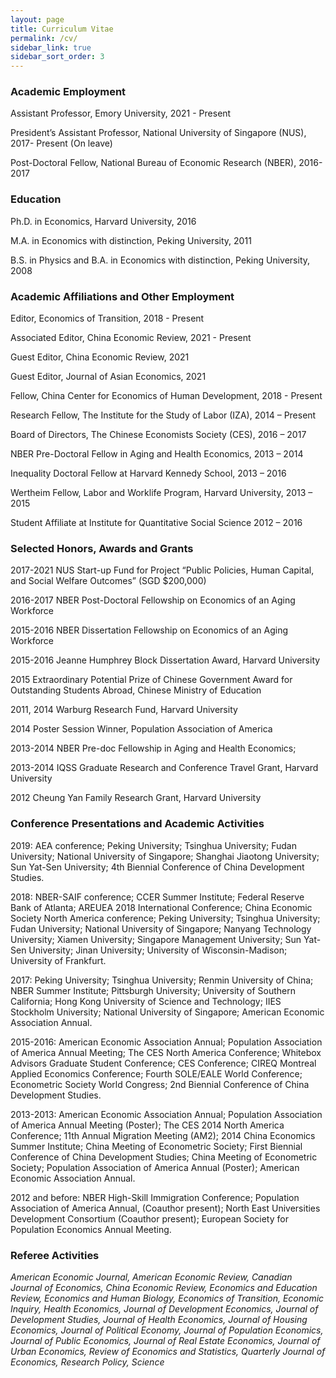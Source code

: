 ```yaml
---
layout: page
title: Curriculum Vitae
permalink: /cv/
sidebar_link: true
sidebar_sort_order: 3
---
```


### Academic Employment
Assistant Professor, Emory University, 2021 - Present

President’s Assistant Professor, National University of Singapore (NUS), 2017- Present (On leave)

Post-Doctoral Fellow, National Bureau of Economic Research (NBER), 2016-2017

### Education
Ph.D. in Economics, Harvard University, 2016

M.A. in Economics with distinction, Peking University, 2011

B.S. in Physics and B.A. in Economics with distinction, Peking University, 2008

### Academic Affiliations and Other Employment
Editor, Economics of Transition, 2018 - Present

Associated Editor, China Economic Review, 2021 - Present

Guest Editor, China Economic Review, 2021

Guest Editor, Journal of Asian Economics, 2021

Fellow, China Center for Economics of Human Development, 2018 - Present

Research Fellow, The Institute for the Study of Labor (IZA), 2014 – Present

Board of Directors, The Chinese Economists Society (CES), 2016 – 2017

NBER Pre-Doctoral Fellow in Aging and Health Economics, 2013 – 2014

Inequality Doctoral Fellow at Harvard Kennedy School, 2013 – 2016

Wertheim Fellow, Labor and Worklife Program, Harvard University, 2013 – 2015

Student Affiliate at Institute for Quantitative Social Science 2012 – 2016

### Selected Honors, Awards and Grants

2017-2021 NUS Start-up Fund for Project “Public Policies, Human Capital, and Social Welfare Outcomes” (SGD $200,000)

2016-2017 NBER Post-Doctoral Fellowship on Economics of an Aging Workforce

2015-2016 NBER Dissertation Fellowship on Economics of an Aging Workforce

2015-2016 Jeanne Humphrey Block Dissertation Award, Harvard University

2015 Extraordinary Potential Prize of Chinese Government Award for Outstanding Students Abroad, Chinese Ministry of Education

2011, 2014 Warburg Research Fund, Harvard University

2014 Poster Session Winner, Population Association of America

2013-2014 NBER Pre-doc Fellowship in Aging and Health Economics;

2013-2014 IQSS Graduate Research and Conference Travel Grant, Harvard University

2012 Cheung Yan Family Research Grant, Harvard University

### Conference Presentations and Academic Activities
2019: AEA conference; Peking University; Tsinghua University; Fudan University; National University of Singapore; Shanghai Jiaotong University; Sun Yat-Sen University; 4th Biennial Conference of China Development Studies.

2018: NBER-SAIF conference; CCER Summer Institute; Federal Reserve Bank of Atlanta; AREUEA 2018 International Conference; China Economic Society North America conference; Peking University; Tsinghua University; Fudan University; National University of Singapore; Nanyang Technology University; Xiamen University; Singapore Management University; Sun Yat-Sen University; Jinan University; University of Wisconsin-Madison; University of Frankfurt.

2017: Peking University; Tsinghua University; Renmin University of China; NBER Summer Institute; Pittsburgh University; University of Southern California; Hong Kong University of Science and Technology; IIES Stockholm University; National University of Singapore; American Economic Association Annual.

2015-2016: American Economic Association Annual; Population Association of America Annual Meeting; The CES North America Conference; Whitebox Advisors Graduate Student Conference; CES Conference; CIREQ Montreal Applied Economics Conference; Fourth SOLE/EALE World Conference; Econometric Society World Congress; 2nd Biennial Conference of China Development Studies.

2013-2013: American Economic Association Annual; Population Association of America Annual Meeting (Poster); The CES 2014 North America Conference; 11th Annual Migration Meeting (AM2); 2014 China Economics Summer Institute; China Meeting of Econometric Society; First Biennial Conference of China Development Studies; China Meeting of Econometric Society; Population Association of America Annual (Poster); American Economic Association Annual.

2012 and before: NBER High-Skill Immigration Conference; Population Association of America Annual, (Coauthor present); North East Universities Development Consortium (Coauthor present); European Society for Population Economics Annual Meeting.

### Referee Activities
*American Economic Journal, American Economic Review, Canadian Journal of Economics, China Economic Review, Economics and Education Review, Economics and Human Biology, Economics of Transition, Economic Inquiry, Health Economics, Journal of Development Economics, Journal of Development Studies, Journal of Health Economics, Journal of Housing Economics, Journal of Political Economy, Journal of Population Economics, Journal of Public Economics, Journal of Real Estate Economics, Journal of Urban Economics, Review of Economics and Statistics, Quarterly Journal of Economics, Research Policy, Science*